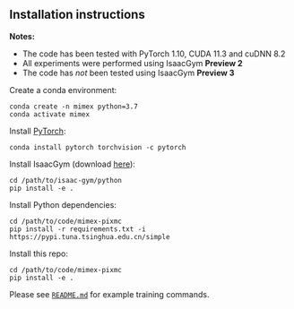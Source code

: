 ## Installation instructions

**Notes:**

- The code has been tested with PyTorch 1.10, CUDA 11.3 and cuDNN 8.2
- All experiments were performed using IsaacGym **Preview 2**
- The code has *not* been tested using IsaacGym **Preview 3**

Create a conda environment:

```
conda create -n mimex python=3.7
conda activate mimex
```

Install [PyTorch](https://pytorch.org/get-started/locally/):

```
conda install pytorch torchvision -c pytorch
```

Install IsaacGym (download [here](https://developer.nvidia.com/isaac-gym)):

```
cd /path/to/isaac-gym/python
pip install -e .
```

Install Python dependencies:

```
cd /path/to/code/mimex-pixmc
pip install -r requirements.txt -i https://pypi.tuna.tsinghua.edu.cn/simple
```

Install this repo:

```
cd /path/to/code/mimex-pixmc
pip install -e .
```

Please see [`README.md`](README.md) for example training commands.


